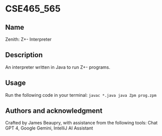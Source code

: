 # CSE465_565

## Name
Zenith: Z+- Interpreter

## Description
An interpreter written in Java to run Z+- programs.

## Usage
Run the following code in your terminal:
`javac *.java
java Zpm prog.zpm`

## Authors and acknowledgment
Crafted by James Beaupry, with assistance from the following tools: Chat GPT 4, Google Gemini, IntelliJ AI Assistant
